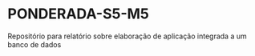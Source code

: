 # PONDERADA-S5-M5
Repositório para relatório sobre elaboração de aplicação integrada a um banco de dados
